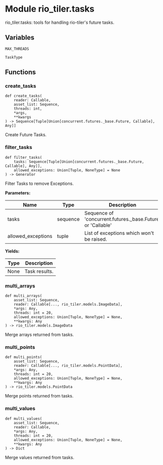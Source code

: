# Module rio_tiler.tasks

rio_tiler.tasks: tools for handling rio-tiler's future tasks.

## Variables

```python3
MAX_THREADS
```

```python3
TaskType
```

## Functions

    
### create_tasks

```python3
def create_tasks(
    reader: Callable,
    asset_list: Sequence,
    threads: int,
    *args,
    **kwargs
) -> Sequence[Tuple[Union[concurrent.futures._base.Future, Callable], Any]]
```

Create Future Tasks.

    
### filter_tasks

```python3
def filter_tasks(
    tasks: Sequence[Tuple[Union[concurrent.futures._base.Future, Callable], Any]],
    allowed_exceptions: Union[Tuple, NoneType] = None
) -> Generator
```

Filter Tasks to remove Exceptions.

**Parameters:**

| Name | Type | Description | Default |
|---|---|---|---|
| tasks | sequence | Sequence of 'concurrent.futures._base.Future' or 'Callable' | None |
| allowed_exceptions | tuple | List of exceptions which won't be raised. | None |

**Yields:**

| Type | Description |
|---|---|
| None | Task results. |

    
### multi_arrays

```python3
def multi_arrays(
    asset_list: Sequence,
    reader: Callable[..., rio_tiler.models.ImageData],
    *args: Any,
    threads: int = 20,
    allowed_exceptions: Union[Tuple, NoneType] = None,
    **kwargs: Any
) -> rio_tiler.models.ImageData
```

Merge arrays returned from tasks.

    
### multi_points

```python3
def multi_points(
    asset_list: Sequence,
    reader: Callable[..., rio_tiler.models.PointData],
    *args: Any,
    threads: int = 20,
    allowed_exceptions: Union[Tuple, NoneType] = None,
    **kwargs: Any
) -> rio_tiler.models.PointData
```

Merge points returned from tasks.

    
### multi_values

```python3
def multi_values(
    asset_list: Sequence,
    reader: Callable,
    *args: Any,
    threads: int = 20,
    allowed_exceptions: Union[Tuple, NoneType] = None,
    **kwargs: Any
) -> Dict
```

Merge values returned from tasks.
